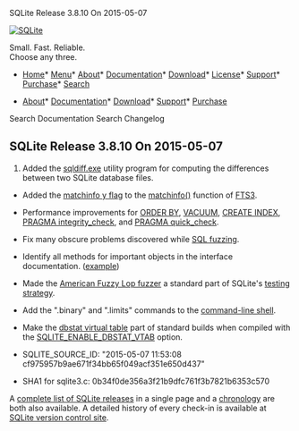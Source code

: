 




SQLite Release 3\.8\.10 On 2015\-05\-07




[![SQLite](../images/sqlite370_banner.gif)](../index.html)


Small. Fast. Reliable.  
Choose any three.


* [Home](../index.html)* [Menu](javascript:void(0))* [About](../about.html)* [Documentation](../docs.html)* [Download](../download.html)* [License](../copyright.html)* [Support](../support.html)* [Purchase](../prosupport.html)* [Search](javascript:void(0))




* [About](../about.html)* [Documentation](../docs.html)* [Download](../download.html)* [Support](../support.html)* [Purchase](../prosupport.html)






Search Documentation
Search Changelog







## SQLite Release 3\.8\.10 On 2015\-05\-07

1. Added the [sqldiff.exe](../sqldiff.html) utility program for computing the differences between two
 SQLite database files.
- Added the [matchinfo y flag](../fts3.html#matchinfo-y) to the
 [matchinfo()](../fts3.html#matchinfo) function of [FTS3](../fts3.html).
- Performance improvements for [ORDER BY](../lang_select.html#orderby), [VACUUM](../lang_vacuum.html), [CREATE INDEX](../lang_createindex.html),
 [PRAGMA integrity\_check](../pragma.html#pragma_integrity_check), and [PRAGMA quick\_check](../pragma.html#pragma_quick_check).
- Fix many obscure problems discovered while [SQL fuzzing](../testing.html#fuzztesting).
- Identify all methods for important objects in the interface documentation.
 ([example](../c3ref/context.html))
- Made the [American Fuzzy Lop fuzzer](../testing.html#aflfuzz)
 a standard part of SQLite's [testing strategy](../testing.html).
- Add the ".binary" and ".limits" commands to the [command\-line shell](../cli.html).
- Make the [dbstat virtual table](../dbstat.html) part of standard builds when
 compiled with the [SQLITE\_ENABLE\_DBSTAT\_VTAB](../compile.html#enable_dbstat_vtab) option.

- SQLITE\_SOURCE\_ID: "2015\-05\-07 11:53:08 cf975957b9ae671f34bb65f049acf351e650d437"
- SHA1 for sqlite3\.c: 0b34f0de356a3f21b9dfc761f3b7821b6353c570



A [complete list of SQLite releases](../changes.html)
 in a single page and a [chronology](../chronology.html) are both also available.
 A detailed history of every
 check\-in is available at
 [SQLite version control site](https://www.sqlite.org/src/timeline).


